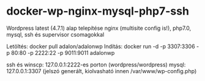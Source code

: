# docker-wp-nginx-mysql-php7-ssh
Wordpress latest (4.7.1) alap telepítése nginx (multisite config is!), php7.0, mysql, ssh és supervisor csomagokkal

Letöltés: docker pull adalon/adalonwp
Indítás: docker run -d -p 3307:3306 -p 80:80 -p 2222:22 -p 9011:9011 adalonwp

ssh és winscp: 127.0.0.1:2222-es porton (wordpress/wordpress)
mysql: 127.0.0.1:3307 (jelszó generált, kiolvasható innen /var/www/wp-config.php)
